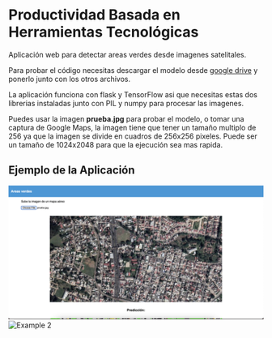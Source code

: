 # Productividad Basada en Herramientas Tecnológicas

Aplicación web para detectar areas verdes desde imagenes satelitales.

Para probar el código necesitas descargar el modelo desde [google drive](https://drive.google.com/file/d/1-TnJiLB5GeQ7pluB40vYohObznoGmsR4/view?usp=sharing) y ponerlo junto con los otros archivos.

La aplicación funciona con flask y TensorFlow asi que necesitas estas dos librerias instaladas junto con PIL y numpy para procesar las imagenes.

Puedes usar la imagen **prueba.jpg** para probar el modelo, o tomar una captura de Google Maps, la imagen tiene que tener un tamaño multiplo de 256 ya que la imagen se divide en cuadros de 256x256 pixeles. Puede ser un tamaño de 1024x2048 para que la ejecución sea mas rapida.

## Ejemplo de la Aplicación

![Example 1](
https://github.com/vincent1bt/fase3-detector/blob/main/example_images/app1.png)
![Example 2](
https://github.com/vincent1bt/fase3-detector/blob/main/example_images/app2.png)

